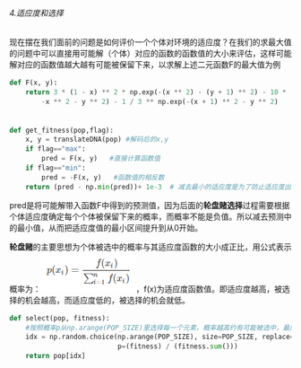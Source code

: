###### 4.适应度和选择

现在摆在我们面前的问题是如何评价一个个体对环境的适应度？在我们的求最大值的问题中可以直接用可能解（个体）对应的函数的函数值的大小来评估，这样可能解对应的函数值越大越有可能被保留下来，以求解上述二元函数F的最大值为例
```python
def F(x, y):
    return 3 * (1 - x) ** 2 * np.exp(-(x ** 2) - (y + 1) ** 2) - 10 * (x / 5 - x ** 3 - y ** 5) * np.exp(
        -x ** 2 - y ** 2) - 1 / 3 ** np.exp(-(x + 1) ** 2 - y ** 2)
        

def get_fitness(pop,flag):
    x, y = translateDNA(pop) #解码后的x,y
    if flag=="max":
        pred = F(x, y)   #直接计算函数值
    if flag=="min":
        pred = -F(x, y)   #函数值的相反数
    return (pred - np.min(pred))+ 1e-3  # 减去最小的适应度是为了防止适应度出现负数，通过这一步fitness的范围为[0, np.max(pred)-np.min(pred)]
```
pred是将可能解带入函数F中得到的预测值，因为后面的**轮盘赌选择**过程需要根据个体适应度确定每个个体被保留下来的概率，而概率不能是负值。所以减去预测中的最小值，从而把适应度值的最小区间提升到从0开始。

**轮盘赌**的主要思想为个体被选中的概率与其适应度函数的大小成正比，用公式表示概率为：![image-20200824160920603](https://github.com/ypf007/Genetic-Algorithm-In-Design/blob/master/picture/image-8.png)，f(x)为适应度函数值。即适应度越高，被选择的机会越高，而适应度低的，被选择的机会就低。

```python
def select(pop, fitness):
    #按照概率p从np.arange(POP_SIZE)里选择每一个元素，概率越高约有可能被选中，最后返回被选中的个体
    idx = np.random.choice(np.arange(POP_SIZE), size=POP_SIZE, replace=True,
                           p=(fitness) / (fitness.sum()))
    return pop[idx]
```
